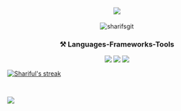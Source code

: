 <h1 align="center">
    <img src="https://readme-typing-svg.herokuapp.com/?font=Righteous&size=35&center=true&vCenter=true&width=500&height=70&duration=4000&lines=Hello+programmer!;+I+am+Shariful+Islam!;A+passionate+developer;I+am+currently+free+to+work" />
</h1>

<p align="center"> <img src="https://komarev.com/ghpvc/?username=sharifsgit&label=Profile%20views&color=0e75b6&style=flat" alt="sharifsgit" /> </p> 


<h3 align="center">⚒️ Languages-Frameworks-Tools </h3>
<div align="center">
    <img src="https://skillicons.dev/icons?i=arduino,autocad,aws,bootstrap,c,cpp,css,discord,django,docker" />
    <img src="https://skillicons.dev/icons?i=fastapi,figma,firebase,github,gitlab,heroku,html,js,linux,materialui,matlab,mongodb,mysql,netlify" />
    <img src="https://skillicons.dev/icons?i=nextjs,nodejs,opencv,postgres,postman,pycharm,py,react,redux,ros,sass,ts,ubuntu,vite" />
</div>


<div display="flex">
    <p> <a href="https://github.com/SHARIFsGIT/github-readme-streak-stats"> <img align="center" width="auto" title="🔥 Get streak stats for your profile at git.io/streak-stats" alt="Shariful's streak" src="https://github-readme-streak-stats.herokuapp.com/?user=SHARIFsGIT&theme=black-ice&hide_border=true&stroke=0000&background=060A0CD0"/></a> </p>
<br>
<p> <img align="center" width="auto" src="https://github-readme-stats.vercel.app/api?username=SHARIFsGIT&theme=dracula&hide_border=false&include_all_commits=false&count_private=true"/> </p>
</div>
